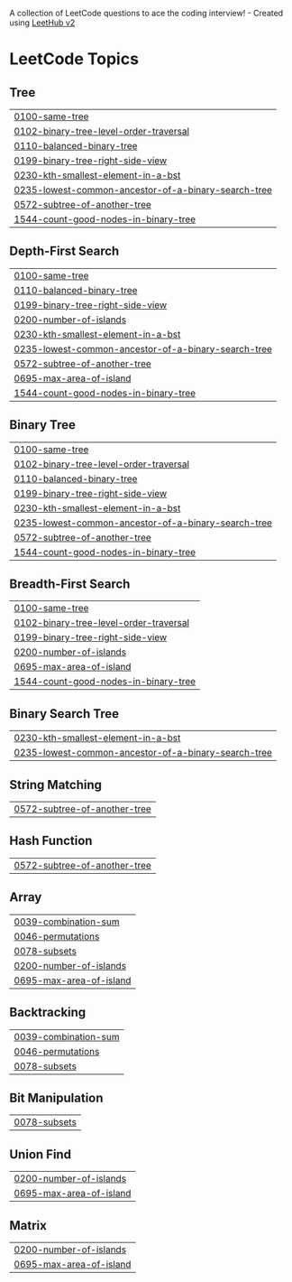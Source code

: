 A collection of LeetCode questions to ace the coding interview! - Created using [LeetHub v2](https://github.com/arunbhardwaj/LeetHub-2.0)
<!---LeetCode Topics Start-->
# LeetCode Topics
## Tree
|  |
| ------- |
| [0100-same-tree](https://github.com/Jaden-Codes/AlgoAsu/tree/master/0100-same-tree) |
| [0102-binary-tree-level-order-traversal](https://github.com/Jaden-Codes/AlgoAsu/tree/master/0102-binary-tree-level-order-traversal) |
| [0110-balanced-binary-tree](https://github.com/Jaden-Codes/AlgoAsu/tree/master/0110-balanced-binary-tree) |
| [0199-binary-tree-right-side-view](https://github.com/Jaden-Codes/AlgoAsu/tree/master/0199-binary-tree-right-side-view) |
| [0230-kth-smallest-element-in-a-bst](https://github.com/Jaden-Codes/AlgoAsu/tree/master/0230-kth-smallest-element-in-a-bst) |
| [0235-lowest-common-ancestor-of-a-binary-search-tree](https://github.com/Jaden-Codes/AlgoAsu/tree/master/0235-lowest-common-ancestor-of-a-binary-search-tree) |
| [0572-subtree-of-another-tree](https://github.com/Jaden-Codes/AlgoAsu/tree/master/0572-subtree-of-another-tree) |
| [1544-count-good-nodes-in-binary-tree](https://github.com/Jaden-Codes/AlgoAsu/tree/master/1544-count-good-nodes-in-binary-tree) |
## Depth-First Search
|  |
| ------- |
| [0100-same-tree](https://github.com/Jaden-Codes/AlgoAsu/tree/master/0100-same-tree) |
| [0110-balanced-binary-tree](https://github.com/Jaden-Codes/AlgoAsu/tree/master/0110-balanced-binary-tree) |
| [0199-binary-tree-right-side-view](https://github.com/Jaden-Codes/AlgoAsu/tree/master/0199-binary-tree-right-side-view) |
| [0200-number-of-islands](https://github.com/Jaden-Codes/AlgoAsu/tree/master/0200-number-of-islands) |
| [0230-kth-smallest-element-in-a-bst](https://github.com/Jaden-Codes/AlgoAsu/tree/master/0230-kth-smallest-element-in-a-bst) |
| [0235-lowest-common-ancestor-of-a-binary-search-tree](https://github.com/Jaden-Codes/AlgoAsu/tree/master/0235-lowest-common-ancestor-of-a-binary-search-tree) |
| [0572-subtree-of-another-tree](https://github.com/Jaden-Codes/AlgoAsu/tree/master/0572-subtree-of-another-tree) |
| [0695-max-area-of-island](https://github.com/Jaden-Codes/AlgoAsu/tree/master/0695-max-area-of-island) |
| [1544-count-good-nodes-in-binary-tree](https://github.com/Jaden-Codes/AlgoAsu/tree/master/1544-count-good-nodes-in-binary-tree) |
## Binary Tree
|  |
| ------- |
| [0100-same-tree](https://github.com/Jaden-Codes/AlgoAsu/tree/master/0100-same-tree) |
| [0102-binary-tree-level-order-traversal](https://github.com/Jaden-Codes/AlgoAsu/tree/master/0102-binary-tree-level-order-traversal) |
| [0110-balanced-binary-tree](https://github.com/Jaden-Codes/AlgoAsu/tree/master/0110-balanced-binary-tree) |
| [0199-binary-tree-right-side-view](https://github.com/Jaden-Codes/AlgoAsu/tree/master/0199-binary-tree-right-side-view) |
| [0230-kth-smallest-element-in-a-bst](https://github.com/Jaden-Codes/AlgoAsu/tree/master/0230-kth-smallest-element-in-a-bst) |
| [0235-lowest-common-ancestor-of-a-binary-search-tree](https://github.com/Jaden-Codes/AlgoAsu/tree/master/0235-lowest-common-ancestor-of-a-binary-search-tree) |
| [0572-subtree-of-another-tree](https://github.com/Jaden-Codes/AlgoAsu/tree/master/0572-subtree-of-another-tree) |
| [1544-count-good-nodes-in-binary-tree](https://github.com/Jaden-Codes/AlgoAsu/tree/master/1544-count-good-nodes-in-binary-tree) |
## Breadth-First Search
|  |
| ------- |
| [0100-same-tree](https://github.com/Jaden-Codes/AlgoAsu/tree/master/0100-same-tree) |
| [0102-binary-tree-level-order-traversal](https://github.com/Jaden-Codes/AlgoAsu/tree/master/0102-binary-tree-level-order-traversal) |
| [0199-binary-tree-right-side-view](https://github.com/Jaden-Codes/AlgoAsu/tree/master/0199-binary-tree-right-side-view) |
| [0200-number-of-islands](https://github.com/Jaden-Codes/AlgoAsu/tree/master/0200-number-of-islands) |
| [0695-max-area-of-island](https://github.com/Jaden-Codes/AlgoAsu/tree/master/0695-max-area-of-island) |
| [1544-count-good-nodes-in-binary-tree](https://github.com/Jaden-Codes/AlgoAsu/tree/master/1544-count-good-nodes-in-binary-tree) |
## Binary Search Tree
|  |
| ------- |
| [0230-kth-smallest-element-in-a-bst](https://github.com/Jaden-Codes/AlgoAsu/tree/master/0230-kth-smallest-element-in-a-bst) |
| [0235-lowest-common-ancestor-of-a-binary-search-tree](https://github.com/Jaden-Codes/AlgoAsu/tree/master/0235-lowest-common-ancestor-of-a-binary-search-tree) |
## String Matching
|  |
| ------- |
| [0572-subtree-of-another-tree](https://github.com/Jaden-Codes/AlgoAsu/tree/master/0572-subtree-of-another-tree) |
## Hash Function
|  |
| ------- |
| [0572-subtree-of-another-tree](https://github.com/Jaden-Codes/AlgoAsu/tree/master/0572-subtree-of-another-tree) |
## Array
|  |
| ------- |
| [0039-combination-sum](https://github.com/Jaden-Codes/AlgoAsu/tree/master/0039-combination-sum) |
| [0046-permutations](https://github.com/Jaden-Codes/AlgoAsu/tree/master/0046-permutations) |
| [0078-subsets](https://github.com/Jaden-Codes/AlgoAsu/tree/master/0078-subsets) |
| [0200-number-of-islands](https://github.com/Jaden-Codes/AlgoAsu/tree/master/0200-number-of-islands) |
| [0695-max-area-of-island](https://github.com/Jaden-Codes/AlgoAsu/tree/master/0695-max-area-of-island) |
## Backtracking
|  |
| ------- |
| [0039-combination-sum](https://github.com/Jaden-Codes/AlgoAsu/tree/master/0039-combination-sum) |
| [0046-permutations](https://github.com/Jaden-Codes/AlgoAsu/tree/master/0046-permutations) |
| [0078-subsets](https://github.com/Jaden-Codes/AlgoAsu/tree/master/0078-subsets) |
## Bit Manipulation
|  |
| ------- |
| [0078-subsets](https://github.com/Jaden-Codes/AlgoAsu/tree/master/0078-subsets) |
## Union Find
|  |
| ------- |
| [0200-number-of-islands](https://github.com/Jaden-Codes/AlgoAsu/tree/master/0200-number-of-islands) |
| [0695-max-area-of-island](https://github.com/Jaden-Codes/AlgoAsu/tree/master/0695-max-area-of-island) |
## Matrix
|  |
| ------- |
| [0200-number-of-islands](https://github.com/Jaden-Codes/AlgoAsu/tree/master/0200-number-of-islands) |
| [0695-max-area-of-island](https://github.com/Jaden-Codes/AlgoAsu/tree/master/0695-max-area-of-island) |
<!---LeetCode Topics End-->
